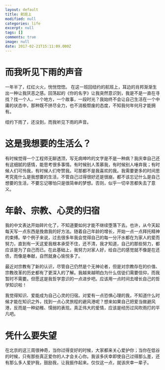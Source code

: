 ```yaml
---
layout: default
title: 航班上
modified: null
categories: life
excerpt: null
tags: []
comments: true
image: null
date: 2017-02-21T15:11:09.000Z
---
```


# 而我听见下雨的声音

一年半了，红红火火，恍恍惚惚。 在这一班回纽约的航班上，耳边的肖邦渐渐生出一种让我厌恶之感。回荡起的《你的名字》让我突然意识到，我是不是一直在寻找？找一个人，一个地方，一个故事，一段时光？我始终不会让自己生活在一个中庸的状态中，那种既不拼尽全力，也不消极颓废的态度，不知我何年何月才能拥有。

纽约下雨了，还没到，而我听见下雨的声音。

# 这是我想要的生活么？

有时候觉得一个工程师无聊透顶，写无病呻吟的文字是不是一种病？我庆幸自己还有这细腻的感情，能思考很多事情。有时候别人羡慕我，有时候别人唾弃我；有时候人们可怜我，有时候人们夸赞我。可那都不是我喜欢的我。我需要更多的时间思考究竟什么是我想要的生活，不管自己过得很好还是很崩，都不该忘记什么是自己想要的生活，不要忘记哪怕只是很简单的梦想。否则，似乎一切辛苦都失去了意义。

# 年龄、宗教、心灵的归宿

我的中文表达开始碎片化了，不知道要如何才能不继续堕落下去。也许，从今天起每天写一点东西是挽救我的好方法。随着自己年龄的增长，开始一点一点拜托精神的束缚。举个例子来说，过去很多年我会觉得自己的每一分汗水都在为家人的爱而努力，直到有一天这爱我根本承受不住，还不清，我才知道，自己的那些努力，都应该是为了自己而已。在此基础上，我努力对家人好，给自己的感觉就不像是在还债，而像是奉献，自然就身心愉悦多了。

最近对宗教有了新的认识，尽管自己仍然是个无神论者，但是对宗教存在的价值、宗教改革的历史都有了更深入的了解。我越来越明白为什么信徒们需要信仰，而我暂时不需要。但愿这是我哲学意识的一点进步吧。应该用一点时间去增长自己的哲学知识啦！

我觉得知识、爱能成为自己心灵的归宿。对爱有一点恐惧心理的我，不知道什么时候才能在知识之外，找到一点心灵旅程的避风港呢？想来如果自己把爱当做避风港，反而是一种幼稚、懦弱的表现。真正伟大的爱情，应该是经历过风吹雨打的平凡吧。

# 凭什么要失望

在北京的这三周很神奇，当你过得变好的时候，大家都来关心爱护你；当你在低谷的时候，只有那些真正爱你的人才会关心你。我该多庆幸即使自己过得那么差，还有那么多人爱护我，鼓励我，让我振作起来。仅仅这一点，就该庆幸一辈子。
